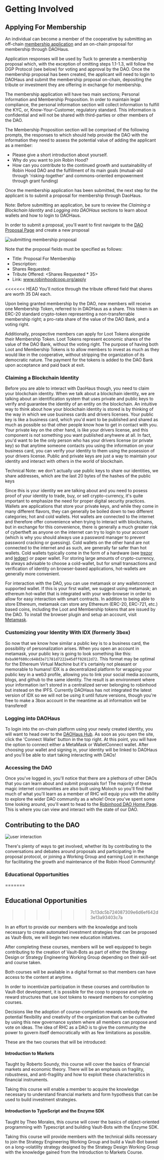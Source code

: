 Getting Involved
=====================


## Applying For Membership

An individual can become a member of the cooperative by submitting an off-chain [membership application](https://www.robinhoodcoop.org/apply) and an on-chain proposal for membership through DAOHaus.

Application responses will be used by Tuck to generate a membership proposal which, with the exception of omitting steps 1.1-1.3, will follow the DGP Protocol (see below) for voting and approval by the DAO. Once the membership proposal has been created, the applicant will need to login to DAOHaus and submit the membership proposal on-chain, depositing the tribute or investment they are offering in exchange for membership.

The membership application will have two main sections; Personal Information and Membership Proposition. In order to maintain legal compliance, the personal information section will collect information to fulfill the KYC, or, Know-Your-Customer, regulatory standard. This information is confidential and will not be shared with third-parties or other members of the DAO. 

The Membership Proposition section will be comprised of the following prompts, the responses to which should help provide the DAO with the information they need to assess the potential value of adding the applicant as a member:

- Please give a short introduction about yourself.
- Why do you want to join Robin Hood?
- How can you contribute to the continued growth and sustainability of Robin Hood DAO and the fulfillment of its main goals (mutual-aid through 'risking-together' and commons-oriented empowerment through grant funding)

Once the membership application has been submitted, the next step for the applicant is to submit a proposal for membership through DaoHaus. 

Note: Before submitting an application, be sure to review the *Claiming a Blockchain Identity* and *Logging into DAOHaus* sections to learn about wallets and how to login to DAOHaus.

In order to submit a proposal, you'll want to first navigate to the [DAO Proposal Page](https://app.daohaus.club/dao/0x2a/0x7d317054229031579483f0d09384e9c64982b346/proposals) and create a new proposal

![submitting membership proposal](../assets/membership-proposal.png)

Note that the proposal fields must be specified as follows: 

- Title: Proposal For Membership
- Description: <applicant name>
- Shares Requested: <number of shares requested>
- Tribute Offered: <Shares Requested * 35>
- Link: www.robinhoodcoop.org/apply

<<<<<<< HEAD
You'll notice through the tribute offered field that shares are worth 35 DAI each.

Upon being granted membership by the DAO, new members will receive one Membership Token, referred to in DAOHaus as a share. This token is an ERC-20 standard crypto-token representing a non-transferrable membership right; a pro-rata share of the value of the DAO Bank, and a voting right.

Additionally, prospective members can apply for Loot Tokens alongside their Membership Token. Loot Tokens represent economic shares of the value of the DAO Bank, without the voting right. The purpose of having both Loot and Membership Tokens is to allow members to invest as much as they would like in the cooperative, without stripping the organization of its democratic nature. The payment for the tokens is added to the DAO Bank upon acceptance and paid back at exit.


### Claiming a Blockchain Identity

Before you are able to interact with DaoHaus though, you need to claim your blockchain identity. When we talk about a blockchain identity, we are talking about an identification system that uses private and public keys to verify and guarantee the identity of an entity on the blockchain. An intuitive way to think about how your blockchain identity is stored is by thinking of the way in which we use business cards and drivers licenses. Your public key is like a business card, which you'd want to be published and shared as much as possible so that other people know how to get in contact with you. Your private key on the other hand, is like your drivers license, and this component is not something you want published anyhwere at all. In fact, you'd want to be the only person who has your drivers license (or private key) so that anytime someone contacts you using the information on your business card, you can verify your identity to them using the posession of your drivers license. Public and private keys are just a way to maintain your identity and interact with others in the world of blockchain.

Technical Note: we don't actually use public keys to share our identities, we share addresses, which are the last 20 bytes of the hashes of the public keys

Since this is your identity we are talking about and you need to posess proof of your identity to trade, buy, or sell crypto-currency, it's quite important to emphasize the need for proper digital security practices. Wallets are applications that store your private keys, and while they come in many different flavors, they can generally be boiled down to two different categories; hot and cold wallets. Hot wallets are connected to the internet and therefore offer convenience when trying to interact with blockchains, but in exchange for this convenience, there is generally a much greater risk of cybertheft as anyone on the internet can try to login to your account (which is why you should always use a password manager to prevent password cracking or guessing). Cold wallets on the other hand are not connected to the internet and as such, are generally far safer than hot wallets. Cold wallets typically come in the form of a hardware (see [trezor](https://shop.trezor.io) and [ledger](https://ledger.com)) or paper wallet. For storing large amounts of crypto-currency, its always advisable to choose a cold-wallet, but for small transactions and verification of identity on browser-based applications, hot-wallets are generally more convenient.

For interaction with the DAO, you can use metamask or any walletconnect supported wallet. If this is your first wallet, we suggest using metamask; an ethereum hot-wallet that is integrated with your web-browser in order to allow for easy interaction with smart contracts. In addition to being able to store Ethereum, metamask can store any Ethereum (ERC-20, ERC-721, etc.) based coins, including the Loot and Membership tokens that are issued by the DAO. To install the browser plugin and setup an account, visit [Metamask](https://metamask.io/download.html).


### Customizing your Identity With IDX (formerly 3box)

So now that we know how similar a public key is to a business card, the possibility of personalization arises. When you open an account in metamask, your public key is going to look something like this: `0xba90f600cc648d3e71781d7222e45dff02012d72`. This format may be optimal for the Ethereum Virtual Machine but it's certainly not pleasant or memorable to humans! IDX is a decentralized platform for wrapping your public key in a web3 profile, allowing you to link your social media accounts, blogs, and github to the same identity. The result is an environment where your information isn't stored in a centralized server belonging to robinhood but instead on the IPFS. Currently DAOHaus has not integrated the latest version of IDX so we will not be using it until future versions, though you're free to make a 3box account in the meantime as all information will be transfered! 


### Logging into DAOHaus
To login into the on-chain platform using your newly created identity, you will want to head over to the [DAOHaus Hub](https://app.daohaus.club/). As soon as you open the site, click the 'Connect Wallet' button in the top right. At this point, you will have the option to connect either a MetaMask or WalletConnect wallet. After choosing your wallet and signing in, your identity will be linked to DAOHaus and you'll be able to start taking interacting with DAOs!


### Accessing the DAO
Once you've logged in, you'll notice that there are a plethora of other DAOs that you can learn about and submit proposals for! The majority of these magic internet communities are also built using Moloch so you'll find that much of what you'll learn as a member of RHC will equip you with the ability to explore the wider DAO community as a whole! Once you've spent some time looking around, you'll want to head to the [Robinhood DAO Home Page](https://app.daohaus.club/dao/0x2a/0x7d317054229031579483f0d09384e9c64982b346). This is where you can view and interact with the state of our DAO.


## Contributing to the DAO

![user interaction](../assets/get-involved.png)

There's plenty of ways to get involved, whether its by contributing to the conversations and debates around proposals and participating in the proposal protocol, or joining a Working Group and earning Loot in exchange for facilitating the growth and maintenance of the Robin Hood Community!

### Educational Opportunities
=======
## Educational Opportunities
>>>>>>> 7c13dc5b724087309e6d6ef642d3e13a93403c7a

In an effort to provide our members with the knowledge and tools necessary to create automated investment strategies that can be proposed as Vault-Bots, we will begin two new education initatives.

After completing these courses, members will be well equipped to begin contributing to the creation of Vault-Bots as part of either the Strategy Design or Strategy Engineering Working Group depending on their skill-set and course taken.


Both courses will be available in a digital format so that members can have access to the content at anytime.

In order to incentivize participation in these courses and contribution to Vault-Bot development, it is possible for the coop to propose and vote on reward structures that use loot tokens to reward members for completing courses. 

Decisions like the adoption of course-completion rewards embody the potential flexibility and creativity of the organization that can be cultivated by using this new governance system where all members can propose and vote on ideas. The idea of RHC as a DAO is to give the community the power to govern itself democratically with as few limitations as possible.

These are the two courses that will be introduced:

#### Introduction to Markets
Taught by Roberto Soundy, this course will cover the basics of financial markets and economic theory. There will be an emphasis on fragility, robustness, and anti-fragility and how to exploit these characteristics in financial instruments. 

Taking this course will enable a member to acquire the knowledge necessary to understand financial markets and form hypothesis that can be used to build investment strategies.

#### Introduction to TypeScript and the Enzyme SDK
Taught by Theo Morales, this course will cover the basics of object-oriented programming  with Typescript and building Vault-Bots with the Enzyme SDK. 

Taking this course will provide members with the technical skills necessary to join the Strategy Engineering Working Group and build a Vault-Bot based on a long-volatility strategy designed by the Strategy Design Working Group with the knowledge gained from the Introduction to Markets Course.

